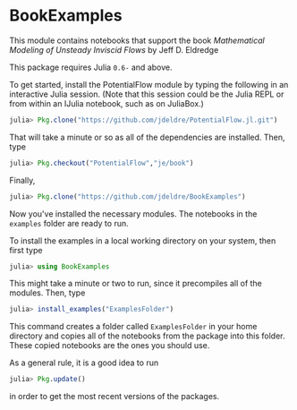 # BookExamples
This module contains notebooks that support the book *Mathematical Modeling of Unsteady Inviscid Flows* by Jeff D. Eldredge

This package requires Julia `0.6-` and above.

To get started, install the PotentialFlow module by typing the following in an interactive Julia session. (Note that this session could be the Julia REPL or from within an IJulia notebook, such as on JuliaBox.)
```julia
julia> Pkg.clone("https://github.com/jdeldre/PotentialFlow.jl.git")
```
That will take a minute or so as all of the dependencies are installed. Then, type
```julia
julia> Pkg.checkout("PotentialFlow","je/book")
```
Finally,
```julia
julia> Pkg.clone("https://github.com/jdeldre/BookExamples")
```
Now you've installed the necessary modules. The notebooks in the `examples` folder are ready to run.

To install the examples in a local working directory on your system, then first type
```julia
julia> using BookExamples
```
This might take a minute or two to run, since it precompiles all of the modules. Then, type
```julia
julia> install_examples("ExamplesFolder")
```
This command creates a folder called `ExamplesFolder` in your home directory and copies all of the notebooks from the package into this folder. These copied notebooks are the ones you should use.

As a general rule, it is a good idea to run
```julia
julia> Pkg.update()
```
in order to get the most recent versions of the packages.
